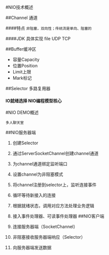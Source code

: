 #NIO技术概述

##Channel 通道

   ####特点
   `非阻塞，双向性；传统流是单向、阻塞的`

   ####JDK 具体实现
    file  UDP  TCP

##Buffer缓冲区

* 容量Capacity 
* 位置Position 
* Limit上限 
* Mark标记

    


##Selector 多路复用器
#### IO就绪选择 NIO编程模型核心


#NIO DEMO概述

`多人聊天室`

##NIO服务器端
1.  创建Selector
2.  通过ServerSocketChannel创建channel通道
3.  为channel通道绑定监听端口
4. 设置channel为非阻塞模式
5. 将channel注册到selector上，监听连接事件  
6. 循环等待新接入的连接
7. 根据就绪状态，调用对应方法处理业务逻辑
8. 接入事件处理器、可读事件处理器
##NIO客户端

1. 连接服务器端（SocketChannel）
2. 非阻塞接收服务器端响应（Selector）
3. 向服务器端发送数据





